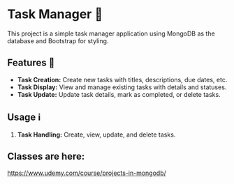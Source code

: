 # Task Manager 📝

This project is a simple task manager application using MongoDB as the database and Bootstrap for styling.

## Features 🚀

- **Task Creation:** Create new tasks with titles, descriptions, due dates, etc.
- **Task Display:** View and manage existing tasks with details and statuses.
- **Task Update:** Update task details, mark as completed, or delete tasks.

<!--## Setup ⚙️-->

<!--1. **Clone the Repository:** `git clone <repository-url>`-->
<!--2. **Install Dependencies:** Run `npm install`.-->
<!--3. **Environment Variables:** Set `MONGODB_URI` for the remote database connection.-->

## Usage ℹ️

1. **Task Handling:** Create, view, update, and delete tasks.

## Classes are here:
https://www.udemy.com/course/projects-in-mongodb/

<!--## Contribution 🤝-->

<!--Contributions to improve this project are welcome! Please refer to `CONTRIBUTING.md`.-->

<!--## Authors 🌟-->

<!--List the contributors or primary author(s) involved in building this project.-->


